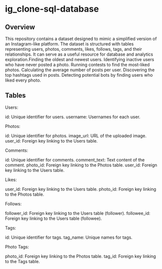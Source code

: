 # ig_clone-sql-database

## Overview

This repository contains a dataset designed to mimic a simplified version of an Instagram-like platform. The dataset is structured with tables representing users, photos, comments, likes, follows, tags, and their relationships. It can serve as a useful resource for database and analytics exploration.Finding the oldest and newest users.
Identifying inactive users who have never posted a photo.
Running contests to find the most-liked photos.
Calculating the average number of posts per user.
Discovering the top hashtags used in posts.
Detecting potential bots by finding users who liked every photo.
## Tables

Users:

id: Unique identifier for users.
username: Usernames for each user.

Photos:

id: Unique identifier for photos.
image_url: URL of the uploaded image.
user_id: Foreign key linking to the Users table.

Comments:

id: Unique identifier for comments.
comment_text: Text content of the comment.
photo_id: Foreign key linking to the Photos table.
user_id: Foreign key linking to the Users table.

Likes:

user_id: Foreign key linking to the Users table.
photo_id: Foreign key linking to the Photos table.

Follows:

follower_id: Foreign key linking to the Users table (follower).
followee_id: Foreign key linking to the Users table (followee).

Tags:

id: Unique identifier for tags.
tag_name: Unique names for tags.

Photo Tags:

photo_id: Foreign key linking to the Photos table.
tag_id: Foreign key linking to the Tags table.
